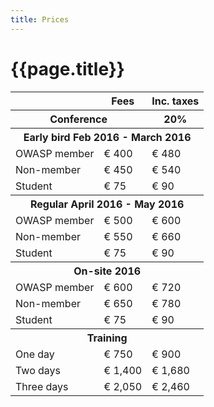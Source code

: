 ```yaml
---
title: Prices
---
```

# {{page.title}}

<table>
<tr><th class="hidden"></th><th>Fees</th><th>Inc. taxes</th></tr>
<tr class="blue"><th colspan="2">Conference</th><th>20%</th></tr>
<tr><th colspan="3">Early bird Feb 2016 - March 2016</th></tr>
<tr><td>OWASP member</td><td>€ 400</td><td>€ 480</td></tr>
<tr><td>Non-member</td><td>€ 450</td><td>€ 540</td></tr>
<tr><td>Student</td><td>€ 75</td><td>€ 90</td></tr>
<tr><th colspan="3">Regular April 2016 - May 2016</th></tr>
<tr><td>OWASP member</td><td>€ 500</td><td>€ 600</td></tr>
<tr><td>Non-member</td><td>€ 550</td><td>€ 660</td></tr>
<tr><td>Student</td><td>€ 75</td><td>€ 90</td></tr>
<tr><th colspan="3">On-site 2016</th></tr>
<tr><td>OWASP member</td><td>€ 600</td><td>€ 720</td></tr>
<tr><td>Non-member</td><td>€ 650</td><td>€ 780</td></tr>
<tr><td>Student</td><td>€ 75</td><td>€ 90</td></tr>
<tr class="blue"><th colspan="3">Training</th></tr>
<tr><td>One day</td><td>€ 750</td><td>€ 900</td></tr>
<tr><td>Two days</td><td>€ 1,400</td><td>€ 1,680</td></tr>
<tr><td>Three days</td><td>€ 2,050</td><td>€ 2,460</td></tr>
</table>
